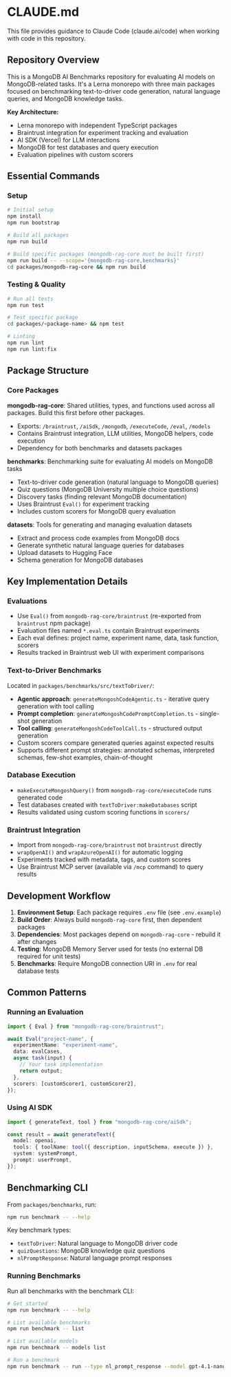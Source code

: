 # CLAUDE.md

This file provides guidance to Claude Code (claude.ai/code) when working with code in this repository.

## Repository Overview

This is a MongoDB AI Benchmarks repository for evaluating AI models on MongoDB-related tasks. It's a Lerna monorepo with three main packages focused on benchmarking text-to-driver code generation, natural language queries, and MongoDB knowledge tasks.

**Key Architecture:**
- Lerna monorepo with independent TypeScript packages
- Braintrust integration for experiment tracking and evaluation
- AI SDK (Vercel) for LLM interactions
- MongoDB for test databases and query execution
- Evaluation pipelines with custom scorers

## Essential Commands

### Setup
```bash
# Initial setup
npm install
npm run bootstrap

# Build all packages
npm run build

# Build specific packages (mongodb-rag-core must be built first)
npm run build -- --scope='{mongodb-rag-core,benchmarks}'
cd packages/mongodb-rag-core && npm run build
```

### Testing & Quality
```bash
# Run all tests
npm run test

# Test specific package
cd packages/<package-name> && npm test

# Linting
npm run lint
npm run lint:fix
```

## Package Structure

### Core Packages

**mongodb-rag-core**: Shared utilities, types, and functions used across all packages. Build this first before other packages.
- Exports: `/braintrust`, `/aiSdk`, `/mongodb`, `/executeCode`, `/eval`, `/models`
- Contains Braintrust integration, LLM utilities, MongoDB helpers, code execution
- Dependency for both benchmarks and datasets packages

**benchmarks**: Benchmarking suite for evaluating AI models on MongoDB tasks
- Text-to-driver code generation (natural language to MongoDB queries)
- Quiz questions (MongoDB University multiple choice questions)
- Discovery tasks (finding relevant MongoDB documentation)
- Uses Braintrust `Eval()` for experiment tracking
- Includes custom scorers for MongoDB query evaluation

**datasets**: Tools for generating and managing evaluation datasets
- Extract and process code examples from MongoDB docs
- Generate synthetic natural language queries for databases
- Upload datasets to Hugging Face
- Schema generation for MongoDB databases

## Key Implementation Details

### Evaluations
- Use `Eval()` from `mongodb-rag-core/braintrust` (re-exported from `braintrust` npm package)
- Evaluation files named `*.eval.ts` contain Braintrust experiments
- Each eval defines: project name, experiment name, data, task function, scorers
- Results tracked in Braintrust web UI with experiment comparisons

### Text-to-Driver Benchmarks
Located in `packages/benchmarks/src/textToDriver/`:
- **Agentic approach**: `generateMongoshCodeAgentic.ts` - iterative query generation with tool calling
- **Prompt completion**: `generateMongoshCodePromptCompletion.ts` - single-shot generation
- **Tool calling**: `generateMongoshCodeToolCall.ts` - structured output generation
- Custom scorers compare generated queries against expected results
- Supports different prompt strategies: annotated schemas, interpreted schemas, few-shot examples, chain-of-thought

### Database Execution
- `makeExecuteMongoshQuery()` from `mongodb-rag-core/executeCode` runs generated code
- Test databases created with `textToDriver:makeDatabases` script
- Results validated using custom scoring functions in `scorers/`

### Braintrust Integration
- Import from `mongodb-rag-core/braintrust` not `braintrust` directly
- `wrapOpenAI()` and `wrapAzureOpenAI()` for automatic logging
- Experiments tracked with metadata, tags, and custom scores
- Use Braintrust MCP server (available via `/mcp` command) to query results

## Development Workflow

1. **Environment Setup**: Each package requires `.env` file (see `.env.example`)
2. **Build Order**: Always build `mongodb-rag-core` first, then dependent packages
3. **Dependencies**: Most packages depend on `mongodb-rag-core` - rebuild it after changes
4. **Testing**: MongoDB Memory Server used for tests (no external DB required for unit tests)
5. **Benchmarks**: Require MongoDB connection URI in `.env` for real database tests

## Common Patterns

### Running an Evaluation
```typescript
import { Eval } from "mongodb-rag-core/braintrust";

await Eval("project-name", {
  experimentName: "experiment-name",
  data: evalCases,
  async task(input) {
    // Your task implementation
    return output;
  },
  scorers: [customScorer1, customScorer2],
});
```

### Using AI SDK
```typescript
import { generateText, tool } from "mongodb-rag-core/aiSdk";

const result = await generateText({
  model: openai,
  tools: { toolName: tool({ description, inputSchema, execute }) },
  system: systemPrompt,
  prompt: userPrompt,
});
```

## Benchmarking CLI

From `packages/benchmarks`, run:
```bash
npm run benchmark -- --help
```

Key benchmark types:
- `textToDriver`: Natural language to MongoDB driver code
- `quizQuestions`: MongoDB knowledge quiz questions
- `nlPromptResponse`: Natural language prompt responses

### Running Benchmarks

Run all benchmarks with the benchmark CLI:

```sh
# Get started
npm run benchmark -- --help

# List available benchmarks
npm run benchmark -- list

# List available models
npm run benchmark -- models list

# Run a benchmark
npm run benchmark -- run --type nl_prompt_response --model gpt-4.1-nano --dataset top_questions
```